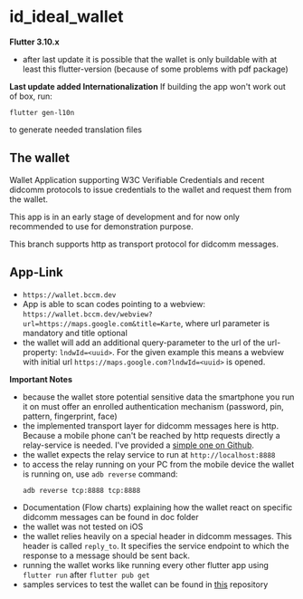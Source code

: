# id_ideal_wallet

**Flutter 3.10.x**

- after last update it is possible that the wallet is only buildable with at least this
  flutter-version (because of some problems with pdf package)

**Last update added Internationalization**
If building the app won't work out of box, run:

```
flutter gen-l10n
```

to generate needed translation files

## The wallet

Wallet Application supporting W3C Verifiable Credentials and recent didcomm protocols
to issue credentials to the wallet and request them from the wallet.

This app is in an early stage of development and for now only recommended to use for demonstration
purpose.

This branch supports http as transport protocol for didcomm messages.

## App-Link

- `https://wallet.bccm.dev`
- App is able to scan codes pointing to a
  webview: `https://wallet.bccm.dev/webview?url=https://maps.google.com&title=Karte`, where url
  parameter is mandatory and title optional
- the wallet will add an additional query-parameter to the url of the url-property: `lndwId=<uuid>`.
  For the given example this means a webview with initial
  url `https://maps.google.com?lndwId=<uuid>` is opened.

**Important Notes**

- because the wallet store potential sensitive data the smartphone you run it on must offer an
  enrolled authentication mechanism (password, pin, pattern, fingerprint, face)
- the implemented transport layer for didcomm messages here is http. Because a mobile phone can't be
  reached by http requests directly a relay-service is needed. I've provided
  a [simple one on Github](https://github.com/b2cm/simple_didcomm_relay).
- the wallet expects the relay service to run at `http://localhost:8888`
- to access the relay running on your PC from the mobile device the wallet is running on,
  use `adb reverse` command:
  ```
  adb reverse tcp:8888 tcp:8888
  ```
- Documentation  (Flow charts) explaining how the wallet react on specific didcomm messages can be
  found in doc folder
- the wallet was not tested on iOS
- the wallet relies heavily on a special header in didcomm messages. This header is
  called `reply_to`. It specifies the service endpoint to which the response to a message should be
  sent back.
- running the wallet works like running every other flutter app using `flutter run`
  after `flutter pub get`
- samples services to test the wallet can be found
  in [this](https://github.com/b2cm/didcomm_examples) repository

